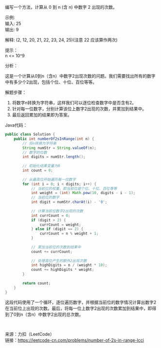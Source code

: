 编写一个方法，计算从 0 到 n (含 n) 中数字 2 出现的次数。                           

示例:                             
输入: 25                                   
输出: 9                                    

解释: (2, 12, 20, 21, 22, 23, 24, 25)(注意 22 应该算作两次)                              

提示：                                
n <= 10^9            





分析：

这是一个计算从0到n（含n）中数字2出现次数的问题。我们需要找出所有的数字中有多少个2出现，包括个位、十位、百位等等。

解题步骤：

1. 将数字n转换为字符串，这样我们可以逐位检查数字中是否含有2。
2. 针对每一位数字，分别计算该位上数字2出现的次数，并累加到结果中。
3. 最后返回累加的结果即为答案。

Java代码：

```java
public class Solution {
    public int numberOf2sInRange(int n) {
        // 将n转换为字符串
        String numStr = String.valueOf(n);
        // 数字的位数
        int digits = numStr.length();
        
        // 初始化结果变量为0
        int count = 0;
        
        // 从最高位开始遍历每一位数字
        for (int i = 0; i < digits; i++) {
            // 当前位的权重，即当前位是个位、十位、百位等等
            int weight = (int) Math.pow(10, digits - i - 1);
            // 当前位的数字
            int digit = numStr.charAt(i) - '0';
            
            // 计算当前位数字2出现的次数
            int currCount = 0;
            if (digit > 2) {
                currCount = weight;
            } else if (digit == 2) {
                currCount = n % weight + 1;
            }
            
            // 累加当前位的次数到结果中
            count += currCount;
            
            // 处理高位产生的额外2出现次数
            int highDigits = n / (weight * 10);
            count += highDigits * weight;
        }
        
        return count;
    }
}
```

这段代码使用了一个循环，逐位遍历数字，并根据当前位的数字情况计算出数字2在当前位上出现的次数。最后，将每一位上数字2出现的次数累加到结果中，即得到了0到n（含n）中数字2出现的总次数。



​                                                 


来源：力扣（LeetCode）                              
链接：https://leetcode-cn.com/problems/number-of-2s-in-range-lcci
